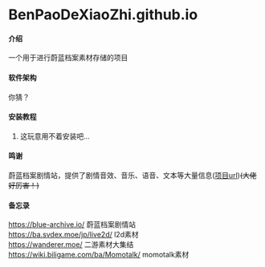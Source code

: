 # BenPaoDeXiaoZhi.github.io

#### 介绍
一个用于进行蔚蓝档案素材存储的项目

#### 软件架构
你猜？


#### 安装教程

1.  这玩意用不着安装吧...


#### 鸣谢
蔚蓝档案剧情站，提供了剧情音效、音乐、语音、文本等大量信息([项目url](https://blue-archive.io/))<s>(大佬好厉害！)</s>

#### 备忘录
https://blue-archive.io/ 蔚蓝档案剧情站  
https://ba.svdex.moe/jp/live2d/ l2d素材  
https://wanderer.moe/ 二游素材大集结  
https://wiki.biligame.com/ba/Momotalk/ momotalk素材  
